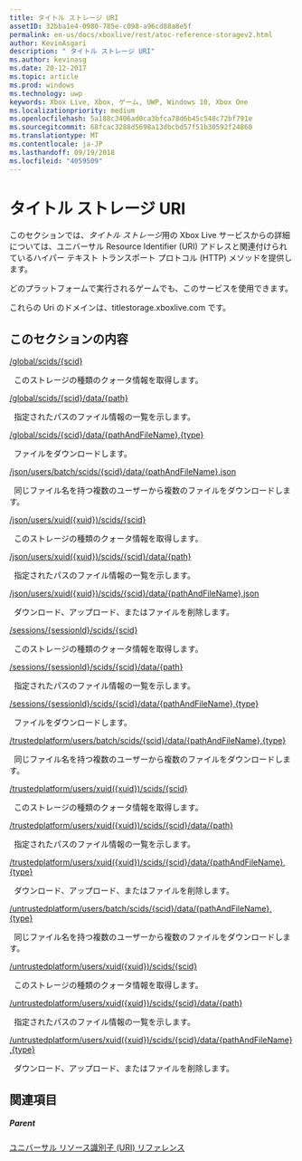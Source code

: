 ```yaml
---
title: タイトル ストレージ URI
assetID: 32bba1e4-0980-785e-c098-a96cd88a8e5f
permalink: en-us/docs/xboxlive/rest/atoc-reference-storagev2.html
author: KevinAsgari
description: " タイトル ストレージ URI"
ms.author: kevinasg
ms.date: 20-12-2017
ms.topic: article
ms.prod: windows
ms.technology: uwp
keywords: Xbox Live, Xbox, ゲーム, UWP, Windows 10, Xbox One
ms.localizationpriority: medium
ms.openlocfilehash: 5a188c3406ad0ca3bfca78d6b45c548c72bf791e
ms.sourcegitcommit: 68fcac3288d5698a13dbcbd57f51b30592f24860
ms.translationtype: MT
ms.contentlocale: ja-JP
ms.lasthandoff: 09/19/2018
ms.locfileid: "4059509"
---
```

# <a name="title-storage-uris"></a>タイトル ストレージ URI
 
このセクションでは、*タイトル ストレージ*用の Xbox Live サービスからの詳細については、ユニバーサル Resource Identifier (URI) アドレスと関連付けられているハイパー テキスト トランスポート プロトコル (HTTP) メソッドを提供します。
 
どのプラットフォームで実行されるゲームでも、このサービスを使用できます。
 
これらの Uri のドメインは、titlestorage.xboxlive.com です。
 
<a id="ID4EFB"></a>

 
## <a name="in-this-section"></a>このセクションの内容

[/global/scids/{scid}](uri-globalscidsscid.md)

&nbsp;&nbsp;このストレージの種類のクォータ情報を取得します。

[/global/scids/{scid}/data/{path}](uri-globalscidssciddatapath.md)

&nbsp;&nbsp;指定されたパスのファイル情報の一覧を示します。 

[/global/scids/{scid}/data/{pathAndFileName},{type}](uri-globalscidssciddatapathandfilenametype.md)

&nbsp;&nbsp;ファイルをダウンロードします。

[/json/users/batch/scids/{scid}/data/{pathAndFileName},json](uri-jsonusersbatchscidssciddatapathandfilenametype.md)

&nbsp;&nbsp;同じファイル名を持つ複数のユーザーから複数のファイルをダウンロードします。

[/json/users/xuid({xuid})/scids/{scid}](uri-jsonusersxuidscidsscid.md)

&nbsp;&nbsp;このストレージの種類のクォータ情報を取得します。

[/json/users/xuid({xuid})/scids/{scid}/data/{path}](uri-jsonusersxuidscidssciddatapath.md)

&nbsp;&nbsp;指定されたパスのファイル情報の一覧を示します。 

[/json/users/xuid({xuid})/scids/{scid}/data/{pathAndFileName},json](uri-jsonusersxuidscidssciddatapathandfilenametype.md)

&nbsp;&nbsp;ダウンロード、アップロード、またはファイルを削除します。

[/sessions/{sessionId}/scids/{scid}](uri-sessionssessionidscidsscid.md)

&nbsp;&nbsp;このストレージの種類のクォータ情報を取得します。

[/sessions/{sessionId}/scids/{scid}/data/{path}](uri-sessionssessionidscidssciddatapath.md)

&nbsp;&nbsp;指定されたパスのファイル情報の一覧を示します。 

[/sessions/{sessionId}/scids/{scid}/data/{pathAndFileName},{type}](uri-sessionssessionidscidssciddatapathandfilenametype.md)

&nbsp;&nbsp;ファイルをダウンロードします。

[/trustedplatform/users/batch/scids/{scid}/data/{pathAndFileName},{type}](uri-trustedplatformusersbatchscidssciddatapathandfilenametype.md)

&nbsp;&nbsp;同じファイル名を持つ複数のユーザーから複数のファイルをダウンロードします。

[/trustedplatform/users/xuid({xuid})/scids/{scid}](uri-trustedplatformusersxuidscidsscid.md)

&nbsp;&nbsp;このストレージの種類のクォータ情報を取得します。

[/trustedplatform/users/xuid({xuid})/scids/{scid}/data/{path}](uri-trustedplatformusersxuidscidssciddatapath.md)

&nbsp;&nbsp;指定されたパスのファイル情報の一覧を示します。 

[/trustedplatform/users/xuid({xuid})/scids/{scid}/data/{pathAndFileName},{type}](uri-trustedplatformusersxuidscidssciddatapathandfilenametype.md)

&nbsp;&nbsp;ダウンロード、アップロード、またはファイルを削除します。

[/untrustedplatform/users/batch/scids/{scid}/data/{pathAndFileName},{type}](uri-untrustedplatformusersbatchscidssciddatapathandfilenametype.md)

&nbsp;&nbsp;同じファイル名を持つ複数のユーザーから複数のファイルをダウンロードします。

[/untrustedplatform/users/xuid({xuid})/scids/{scid}](uri-untrustedplatformusersxuidscidsscid.md)

&nbsp;&nbsp;このストレージの種類のクォータ情報を取得します。

[/untrustedplatform/users/xuid({xuid})/scids/{scid}/data/{path}](uri-untrustedplatformusersxuidscidssciddatapath.md)

&nbsp;&nbsp;指定されたパスのファイル情報の一覧を示します。 

[/untrustedplatform/users/xuid({xuid})/scids/{scid}/data/{pathAndFileName},{type}](uri-untrustedplatformusersxuidscidssciddatapathandfilenametype.md)

&nbsp;&nbsp;ダウンロード、アップロード、またはファイルを削除します。
 
<a id="ID4E5C"></a>

 
## <a name="see-also"></a>関連項目
 
<a id="ID4EAD"></a>

 
##### <a name="parent"></a>Parent 

[ユニバーサル リソース識別子 (URI) リファレンス](../atoc-xboxlivews-reference-uris.md)

   